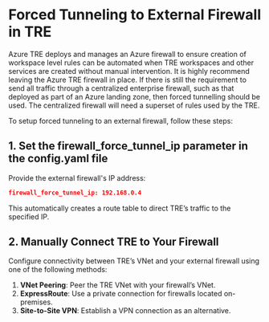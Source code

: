 # Forced Tunneling to External Firewall in TRE

Azure TRE deploys and manages an Azure firewall to ensure creation of workspace level rules can be automated when TRE workspaces and other services are created without manual intervention.
It is highly recommend leaving the Azure TRE firewall in place. If there is still the requirement to send all traffic through a centralized enterprise firewall, such as that deployed as part of an Azure landing zone, then forced tunnelling should be used. The centralized firewall will need a superset of rules used by the TRE.

To setup forced tunneling to an external firewall, follow these steps:

## 1. Set the firewall_force_tunnel_ip parameter in the config.yaml file
Provide the external firewall's IP address:

```json
firewall_force_tunnel_ip: 192.168.0.4
```
This automatically creates a route table to direct TRE’s traffic to the specified IP.

## 2. Manually Connect TRE to Your Firewall
Configure connectivity between TRE’s VNet and your external firewall using one of the following methods:

1. **VNet Peering**: Peer the TRE VNet with your firewall’s VNet.
1. **ExpressRoute**: Use a private connection for firewalls located on-premises.
1. **Site-to-Site VPN**: Establish a VPN connection as an alternative.
